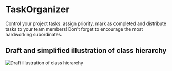 # TaskOrganizer
Control your project tasks: assign priority, mark as completed and distribute tasks to your team members! Don't forget to encourage the most hardworking subordinates.

## Draft and simplified illustration of class hierarchy
![Draft illustration of class hierarchy](https://raw.githubusercontent.com/fedotov99/TaskOrganizer/develop/%D0%A1lass_hierarchy.png)
